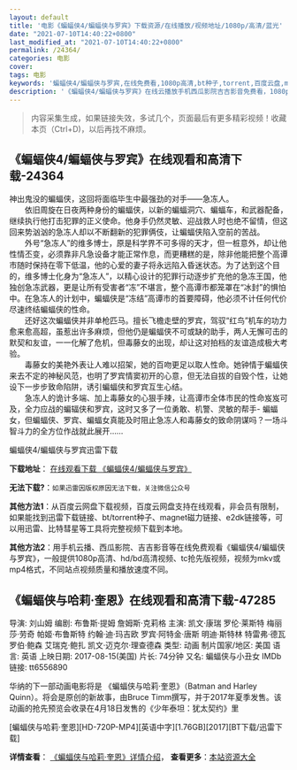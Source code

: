 ```yaml
---
layout: default
title: '电影《蝙蝠侠4/蝙蝠侠与罗宾》下载资源/在线播放/视频地址/1080p/高清/蓝光'
date: "2021-07-10T14:40:22+0800"
last_modified_at: "2021-07-10T14:40:22+0800"
permalink: /24364/
categories: 电影
cover:
tags: 电影
keywords: '蝙蝠侠4/蝙蝠侠与罗宾,在线免费看,1080p高清,bt种子,torrent,百度云盘,magnet,磁力链,迅雷下载资源'
description: '《蝙蝠侠4/蝙蝠侠与罗宾》在线云播放手机西瓜影院吉吉影音免费看，1080p高清bd/hd未删减完整版和tc抢先枪版，mkv/mp4格式，附带bt/torrent种子、magnet/磁力链、百度云盘、网盘资源迅雷下载链接'
---
```


>内容采集生成，如果链接失效，多试几个，页面最后有更多精彩视频！收藏本页（Ctrl+D)，以后再找不麻烦。


## 《蝙蝠侠4/蝙蝠侠与罗宾》在线观看和高清下载-24364

神出鬼没的蝙蝠侠，这回将面临毕生中最强劲的对手&mdash;—急冻人。<br />　　依旧周旋在日夜两种身份的蝙蝠侠，以新的蝙蝠洞穴、蝙蝠车，和武器配备，继续执行他打击犯罪的正义使命。他身手仍然灵敏、迎战救人时也绝不留情，但这回来势汹汹的急冻人却以不断翻新的犯罪俩伎，让蝙蝠侠陷入空前的苦战。<br />　　外号“急冻人&rdquo;的维多博士，原是科学界不可多得的天才，但一桩意外，却让他性情丕变，必须靠非凡急设备才能正常作息，而更糟糕的是，除非他能把整个高谭市随时保持在零下低温，他的心爱的妻子将永远陷入昏迷状态。为了达到这个目的，维多博士化身为&ldquo;急冻人&rdquo;，以精心设计的犯罪行动逐步扩充他的急冻王国，他独创急冻武器，更是让所有受害者&ldquo;冻&rdquo;不堪言，整个高谭市都笼罩在“冰封”的惧怕中。在急冻人的计划中，蝙蝠侠是“冻结”高谭市的首要障碍，他必须不计任何代价尽速终结蝙蝠侠的性命。<br />　　还好这次蝙蝠侠并非单枪匹马。擅长飞檐走壁的罗宾，驾驭&ldquo;红鸟”机车的功力愈来愈高超，虽惹出许多麻烦，但他仍是蝙蝠侠不可或缺的助手，两人无懈可击的默契和友谊，一一化解了危机，但毒藤女的出现，却让这对拍档的友谊造成极大考验。<br />　　毒藤女的美艳外表让人难以招架，她的百吻更足以取人性命。她钟情于蝙蝠侠来去不定的神秘风范，也明了罗宾情窦初开的心意，但无法自拔的自毁个性，让她设下一步步致命陷阱，诱引蝙蝠侠和罗宾互生心结。<br />　　急冻人的诡计多端、加上毒藤女的心狠手辣，让高谭市全体市民的性命岌岌可及，全力应战的蝙辐侠和罗宾，这时又多了一位勇敢、机警、灵敏的帮手- 蝙蝠女，但蝙蝠侠、罗宾、蝙蝠女真能及时阻止急冻人和毒藤女的致命阴谋吗？一场斗智斗力的全方位作战就此展开……


蝙蝠侠4/蝙蝠侠与罗宾迅雷下载

**下载地址**： [在线观看下载 《蝙蝠侠4/蝙蝠侠与罗宾》](https://www.993dy.com//vod-detail-id-23796.html) 


**无法下载?**：`如果迅雷因版权原因无法下载，关注微信公众号 `

**其他方法1**：从百度云网盘下载视频，百度云网盘支持在线观看，非会员有限制，如果能找到迅雷下载链接、bt/torrent种子、magnet磁力链接、e2dk链接等，可以用迅雷、比特彗星等工具将完整视频下载到本地。

**其他方法2**：用手机云播、西瓜影院、吉吉影音等在线免费观看《蝙蝠侠4/蝙蝠侠与罗宾》，一般提供1080p高清、hd/bd高清视频、tc抢先版视频，视频为mkv或mp4格式，不同站点视频质量和播放速度不同。


## 《蝙蝠侠与哈莉·奎恩》在线观看和高清下载-47285

导演: 刘山姆 编剧: 布鲁斯·提姆 詹姆斯·克莉格 主演: 凯文·康瑞 罗伦·莱斯特 梅丽莎·劳奇 帕姬·布鲁斯特 约翰·迪·玛吉欧 罗宾·阿特金·唐斯 明迪·斯特林 特雷弗·德瓦 罗伯·鲍森 艾瑞克·鲍扎 凯文·迈克尔·理查德森 类型: 动画 制片国家/地区: 美国 语言: 英语 上映日期: 2017-08-15(美国) 片长: 74分钟 又名: 蝙蝠侠与小丑女 IMDb链接: tt6556890

华纳的下一部动画电影将是 《蝙蝠侠与哈莉·奎恩》（Batman and Harley Quinn）。将会是原创的新故事，由Bruce Timm撰写，并于2017年夏季发售。该动画的抢先预览会收录在4月18日发售的《少年泰坦：犹太契约》里


[蝙蝠侠与哈莉·奎恩][HD-720P-MP4][英语中字][1.76GB][2017][BT下载/迅雷下载]

**详情查看**： [《蝙蝠侠与哈莉·奎恩》详情介绍](/movie/47285/)， **查看更多**：[本站资源大全](/movie/t/all/)

